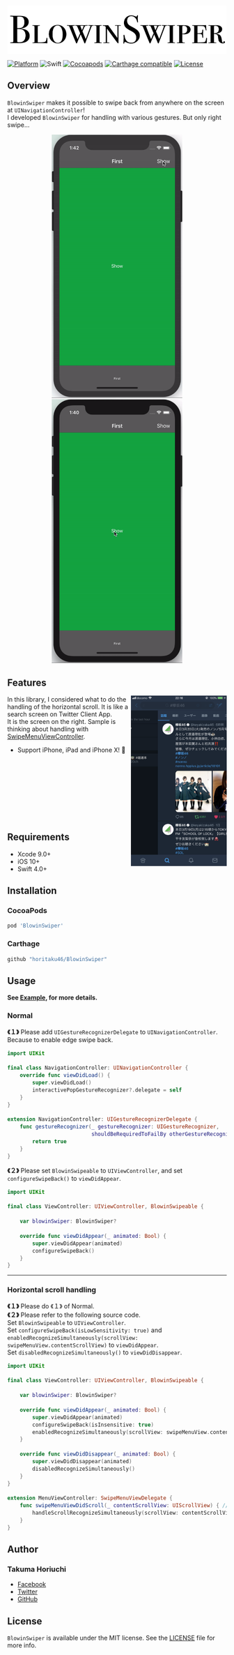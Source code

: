 <p align="center">
    <img src="https://github.com/horitaku46/Assets/blob/master/BlowinSwiper/banner.png" align="center" width="600">
</p>

[![Platform](http://img.shields.io/badge/platform-iOS-blue.svg?style=flat)](https://developer.apple.com/iphone/index.action)
![Swift](https://img.shields.io/badge/Swift-4.0-orange.svg)
[![Cocoapods](https://img.shields.io/badge/Cocoapods-compatible-brightgreen.svg)](https://img.shields.io/badge/Cocoapods-compatible-brightgreen.svg)
[![Carthage compatible](https://img.shields.io/badge/Carthage-Compatible-brightgreen.svg?style=flat)](https://github.com/Carthage/Carthage)
[![License](http://img.shields.io/badge/license-MIT-lightgrey.svg?style=flat)](http://mit-license.org)

## Overview
`BlowinSwiper` makes it possible to swipe back from anywhere on the screen at `UINavigationController`!  
I developed `BlowinSwiper` for handling with various gestures. But only right swipe...

<p align="center">
    <img src="https://github.com/horitaku46/Assets/blob/master/BlowinSwiper/normal.gif" width="300">
    <img src="https://github.com/horitaku46/Assets/blob/master/BlowinSwiper/horizon_scroll.gif" width="300">
</p>

## Features
<img src="https://github.com/horitaku46/Assets/blob/master/BlowinSwiper/twitter_search.png" align="right" width="220">

In this library, I considered what to do the handling of the horizontal scroll. It is like a search screen on Twitter Client App.  
It is the screen on the right.
Sample is thinking about handling with [SwipeMenuViewController](https://github.com/yysskk/SwipeMenuViewController).

- Support iPhone, iPad and iPhone X! 🎉

<br>
<br>
<br>
<br>
<br>
<br>
<br>
<br>

## Requirements
- Xcode 9.0+
- iOS 10+
- Swift 4.0+

## Installation
### CocoaPods
```ruby
pod 'BlowinSwiper'
```
### Carthage
```ruby
github "horitaku46/BlowinSwiper"
```

## Usage
**See [Example](https://github.com/horitaku46/Serrata/tree/master/Example), for more details.**

### Normal
**《１》** Please add `UIGestureRecognizerDelegate` to `UINavigationController`. Because to enable edge swipe back.

```swift
import UIKit

final class NavigationController: UINavigationController {
    override func viewDidLoad() {
        super.viewDidLoad()
        interactivePopGestureRecognizer?.delegate = self
    }
}

extension NavigationController: UIGestureRecognizerDelegate {
    func gestureRecognizer(_ gestureRecognizer: UIGestureRecognizer,
                           shouldBeRequiredToFailBy otherGestureRecognizer: UIGestureRecognizer) -> Bool {
        return true
    }
}
```

**《２》** Please set `BlowinSwipeable` to `UIViewController`, and set `configureSwipeBack()` to `viewDidAppear`.

```swift
import UIKit

final class ViewController: UIViewController, BlowinSwipeable {

    var blowinSwiper: BlowinSwiper?

    override func viewDidAppear(_ animated: Bool) {
        super.viewDidAppear(animated)
        configureSwipeBack()
    }
}
```
---
### Horizontal scroll handling
**《１》** Please do 《１》 of Normal.  
**《２》** Please refer to the following source code.  
Set `BlowinSwipeable` to `UIViewController`.  
Set `configureSwipeBack(isLowSensitivity: true)` and `enabledRecognizeSimultaneously(scrollView: swipeMenuView.contentScrollView)` to `viewDidAppear`.  
Set `disabledRecognizeSimultaneously()` to `viewDidDisappear`.

```swift
import UIKit

final class ViewController: UIViewController, BlowinSwipeable {

    var blowinSwiper: BlowinSwiper?

    override func viewDidAppear(_ animated: Bool) {
        super.viewDidAppear(animated)
        configureSwipeBack(isInsensitive: true)
        enabledRecognizeSimultaneously(scrollView: swipeMenuView.contentScrollView)
    }

    override func viewDidDisappear(_ animated: Bool) {
        super.viewDidDisappear(animated)
        disabledRecognizeSimultaneously()
    }
}

extension MenuViewController: SwipeMenuViewDelegate {
    func swipeMenuViewDidScroll(_ contentScrollView: UIScrollView) { // added itself to this delegate.
        handleScrollRecognizeSimultaneously(scrollView: contentScrollView)
    }
}
```

## Author
### Takuma Horiuchi
- [Facebook](https://www.facebook.com/profile.php?id=100008388074028)
- [Twitter](https://twitter.com/horitaku_)
- [GitHub](https://github.com/horitaku46)

## License
`BlowinSwiper` is available under the MIT license. See the [LICENSE](./LICENSE) file for more info.
